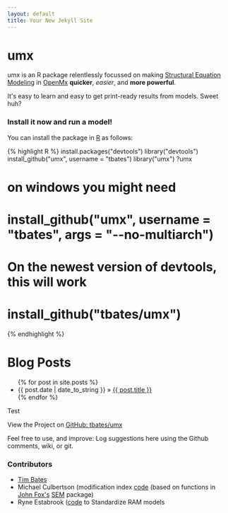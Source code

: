 ```yaml
---
layout: default
title: Your New Jekyll Site
---
```


# umx

umx is an R package relentlessly focussed on making [Structural Equation Modeling](http://en.wikipedia.org/wiki/Structural_equation_modeling) in [OpenMx](http://openmx.psyc.virginia.edu) **quicker**, *easier*, and **more powerful**. 

It's easy to learn and easy to get print-ready results from models. Sweet huh?

### Install it now and run a model!

You can install the package in [R](http://cran.r-project.org) as follows:

{% highlight R %}
install.packages("devtools")
library("devtools")
install_github("umx", username = "tbates")
library("umx")
?umx
# on windows you might need
# install_github("umx", username = "tbates", args = "--no-multiarch")
# On the newest version of devtools, this will work
# install_github("tbates/umx")
{% endhighlight %}

<div id="home">
  <h1>Blog Posts</h1>
  <ul class="posts">
    {% for post in site.posts %}
      <li><span>{{ post.date | date_to_string }}</span> &raquo; <a href="{{ post.url }}">{{ post.title }}</a></li>
    {% endfor %}
  </ul>
</div>

Test

View the Project on [GitHub: tbates/umx](https://github.com/tbates/umx)

Feel free to use, and improve: Log suggestions here using the Github comments, wiki, or git.

### Contributors

* [Tim Bates](tim.bates@ed.ac.uk)
* Michael Culbertson (modification index [code](http://openmx.psyc.virginia.edu/thread/1019) (based on functions in [John Fox's](http://socserv.mcmaster.ca/jfox/Misc/sem/SEM-paper.pdf) [SEM](http://cran.r-project.org/web/packages/sem) package)
* Ryne Estabrook ([code](http://openmx.psyc.virginia.edu/thread/718) to Standardize RAM models